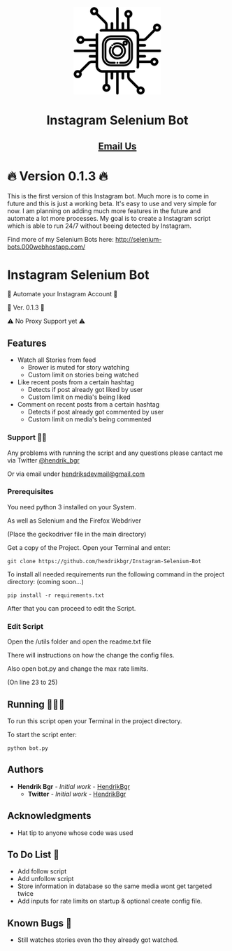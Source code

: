 <div align="center">
  <img src="./img/logo-icon.svg" alt="alt text" width="200px">
  <h1>Instagram Selenium Bot</h1>
  <a href="mailto:Instagram-Selenium-Bot@protonmail.com"><h2>Email Us</h2></a>
</div>

# 🔥 Version 0.1.3 🔥

This is the first version of this Instagram bot. Much more is to come in future and this is just a working beta. It's easy to use and very simple for now. I am planning on adding much more features in the future and automate a lot more processes. My goal is to create a Instagram script which is able to run 24/7 without beeing detected by Instagram.

Find more of my Selenium Bots here: http://selenium-bots.000webhostapp.com/

# Instagram Selenium Bot

🚀 Automate your Instagram Account 🚀

📌 Ver. 0.1.3 📌

⚠ No Proxy Support yet ⚠️

## Features

* Watch all Stories from feed
    * Brower is muted for story watching
    * Custom limit on stories being watched
* Like recent posts from a certain hashtag
    * Detects if post already got liked by user
    * Custom limit on media's being liked
* Comment on recent posts from a certain hashtag
    * Detects if post already got commented by user
    * Custom limit on media's being commented

### Support 👨‍💻

Any problems with running the script and any questions please cantact me via Twitter [@hendrik_bgr](https://twitter.com/Hendrik_bgr)

Or via email under [hendriksdevmail@gmail.com](mailto:hendriskdevmail@gmail.com)
### Prerequisites

You need python 3 installed on your System.

As well as Selenium and the Firefox Webdriver

(Place the geckodriver file in the main directory)

Get a copy of the Project. Open your Terminal and enter:

```
git clone https://github.com/hendrikbgr/Instagram-Selenium-Bot
```

To install all needed requirements run the following command in the project directory:
(coming soon...)

```
pip install -r requirements.txt
```

After that you can proceed to edit the Script.

### Edit Script

Open the /utils folder and open the readme.txt file

There will instructions on how the change the config files.

Also open bot.py and change the max rate limits.

(On line 23 to 25)

## Running 🏃🏽‍♂️

To run this script open your Terminal in the project directory.

To start the script enter:

```
python bot.py
```

## Authors

* **Hendrik Bgr** - *Initial work* - [HendrikBgr](https://github.com/hendrikbgr)
    * **Twitter** - *Initial work* - [HendrikBgr](https://twitter.com/hendrik_bgr)


## Acknowledgments

* Hat tip to anyone whose code was used

## To Do List 📝

* Add follow script
* Add unfollow script
* Store information in database so the same media wont get targeted twice
* Add inputs for rate limits on startup & optional create config file.

## Known Bugs 🐛

* Still watches stories even tho they already got watched.


